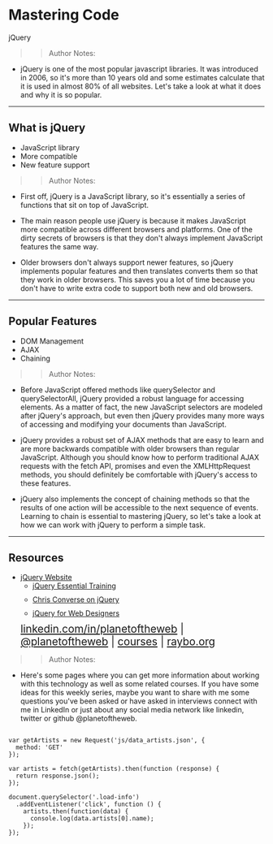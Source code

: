 <!-- .slide: data-state="title" -->

# Mastering Code
jQuery

> >Author Notes:

- jQuery is one of the most popular javascript libraries. It was introduced in 2006, so it's more than 10 years old and some estimates calculate that it is used in almost 80% of all websites. Let's take a look at what it does and why it is so popular.

---

## What is jQuery

- JavaScript library
- More compatible
- New feature support

> > Author Notes:

- First off, jQuery is a JavaScript library, so it's essentially a series of functions that sit on top of JavaScript.

- The main reason people use jQuery is because it makes JavaScript more compatible across different browsers and platforms. One of the dirty secrets of browsers is that they don't always implement JavaScript features the same way.

- Older browsers don't always support newer features, so jQuery implements popular features and then translates converts them so that they work in older browsers. This saves you a lot of time because you don't have to write extra code to support both new and old browsers.

---

## Popular Features

- DOM Management
- AJAX
- Chaining

> > Author Notes:

- Before JavaScript offered methods like querySelector and querySelectorAll, jQuery provided a robust language for accessing elements. As a matter of fact, the new JavaScript selectors are modeled after jQuery's approach, but even then jQuery provides many more ways of accessing and modifying your documents than JavaScript.

- jQuery provides a robust set of AJAX methods that are easy to learn and are more backwards compatible with older browsers than regular JavaScript. Although you should know how to perform traditional AJAX requests with the fetch API, promises and even the XMLHttpRequest methods, you should definitely be comfortable with jQuery's access to these features.

- jQuery also implements the concept of chaining methods so that the results of one action will be accessible to the next sequence of events. Learning to chain is essential to mastering jQuery, so let's take a look at how we can work with jQuery to perform a simple task.

---

## Resources
<ul>
  <li><a href="https://jquery.com/">jQuery Website</a></li>
  <li style="list-style: none;">
    <ul>
      <li style="margin-bottom: 10px"><a href="https://www.linkedin.com/learning/jquery-essential-training-2?trk=insiders_6787408_learning">jQuery Essential Training</a></li>
      <li style="margin-bottom: 10px"><a href="https://www.linkedin.com/learning/search?keywords=chris%20converse%20jquer?trk=insiders_6787408_learning">Chris Converse on jQuery</a></li>
      <li style="margin-bottom: 10px"><a href="https://www.linkedin.com/learning/jquery-for-web-designers?trk=insiders_6787408_learning">jQuery for Web Designers</a></li>
    </ul>
  <li style="list-style: none; font-size: 1.3rem;"><a href="https://www.linkedin.com/in/planetoftheweb">linkedin.com/in/planetoftheweb</a> | <a href="https://www.twitter.com/planetoftheweb">@planetoftheweb</a> | <a href="https://www.linkedin.com/learning/instructors/ray-villalobos">courses</a> | <a href="http://www.raybo.org">raybo.org</a></li>
</ul>

> > Author Notes:
- Here's some pages where you can get more information about working with this technology as well as some related courses. If you have some ideas for this weekly series, maybe you want to share with me some questions you've been asked or have asked in interviews connect with me in LinkedIn or just about any social media network like linkedin, twitter or github @planetoftheweb.

```

var getArtists = new Request('js/data_artists.json', {
  method: 'GET'
});

var artists = fetch(getArtists).then(function (response) {
  return response.json();
});

document.querySelector('.load-info')
  .addEventListener('click', function () {
    artists.then(function(data) {
      console.log(data.artists[0].name);
    });
});
```
